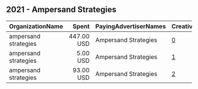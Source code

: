 ## 2021 - Ampersand Strategies 
|OrganizationName|Spent|PayingAdvertiserNames|CreativeUrls|Impressions|Genders|AgeBrackets|CountryCodes|BillingAddresses|CandidateBallotInformation|
|:---|---:|:---|:---|---:|:---|:---|:---|:---|:---|
|ampersand strategies|447.00 USD|Ampersand Strategies|[0](https://www.snap.com/political-ads/asset/2b85e904ab7f6cf26adc2609775bc3e3ad843a33140d153cfc9d19b1608e25db?mediaType=jpeg)|41,844||18+|united states|US|Jason Dozier for City Council|
|ampersand strategies|5.00 USD|Ampersand Strategies|[1](https://www.snap.com/political-ads/asset/dac82d0e3bfc12f1c701fdbfb08c8044647021d489dd06359165fb91e5edb632?mediaType=png)|912||18+|united states|US|Jason Dozier for Atlanta|
|ampersand strategies|93.00 USD|Ampersand Strategies|[2](https://www.snap.com/political-ads/asset/dac82d0e3bfc12f1c701fdbfb08c8044647021d489dd06359165fb91e5edb632?mediaType=png)|9,131||18+|united states|US|Jason Dozier for City Council|
